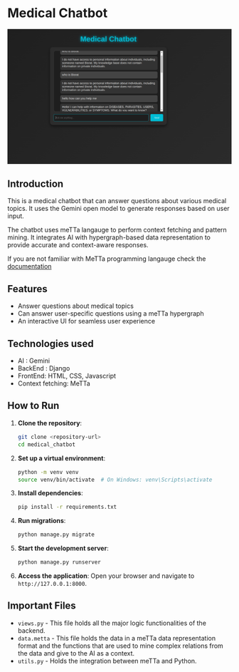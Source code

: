 # Medical Chatbot

![alt text](image.png)



## Introduction

This is a medical chatbot that can answer questions about various medical topics. It uses the Gemini open model to generate responses based on user input.

The chatbot uses meTTa langauge to perform context fetching and pattern mining. It integrates AI with hypergraph-based data representation to provide accurate and context-aware responses.

If you are not familiar with MeTTa programming langauge check the [documentation](https://metta-lang.dev/)

## Features

- Answer questions about medical topics
- Can answer user-specific questions using a meTTa hypergraph
- An interactive UI for seamless user experience

## Technologies used

- AI : Gemini
- BackEnd : Django
- FrontEnd: HTML, CSS, Javascript 
- Context fetching: MeTTa

## How to Run

1. **Clone the repository**:

   ```bash
   git clone <repository-url>
   cd medical_chatbot
   ```

2. **Set up a virtual environment**:

   ```bash
   python -m venv venv
   source venv/bin/activate  # On Windows: venv\Scripts\activate
   ```

3. **Install dependencies**:

   ```bash
   pip install -r requirements.txt
   ```

4. **Run migrations**:

   ```bash
   python manage.py migrate
   ```

5. **Start the development server**:

   ```bash
   python manage.py runserver
   ```

6. **Access the application**:
   Open your browser and navigate to `http://127.0.0.1:8000`.

## Important Files

- `views.py` - This file holds all the major logic functionalities of the backend.
- `data.metta` - This file holds the data in a meTTa data representation format and the functions that are used to mine complex relations from the data and give to the AI as a context.
- `utils.py` - Holds the integration between meTTa and Python.
